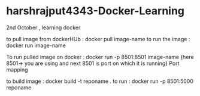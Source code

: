 # harshrajput4343-Docker-Learning
2nd October , learning docker 


 to pull image from dockerHUb : docker pull image-name
 to run the image             : docker run image-name

To run pulled image on docker : docker run -p 8501:8501 image-name  {here 8501-> you are using  and next 8501 is port on which it is running} Port mapping

to build image :        docker build -t reponame  .
to run         :        docker run -p 8501:5000 reponame 


